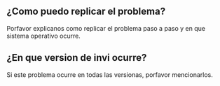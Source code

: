 ## ¿Como puedo replicar el problema?
Porfavor explicanos como replicar el problema paso a paso y en que sistema operativo ocurre. 
## ¿En que version de invi ocurre?
Si este problema ocurre en todas las versionas, porfavor mencionarlos. 

